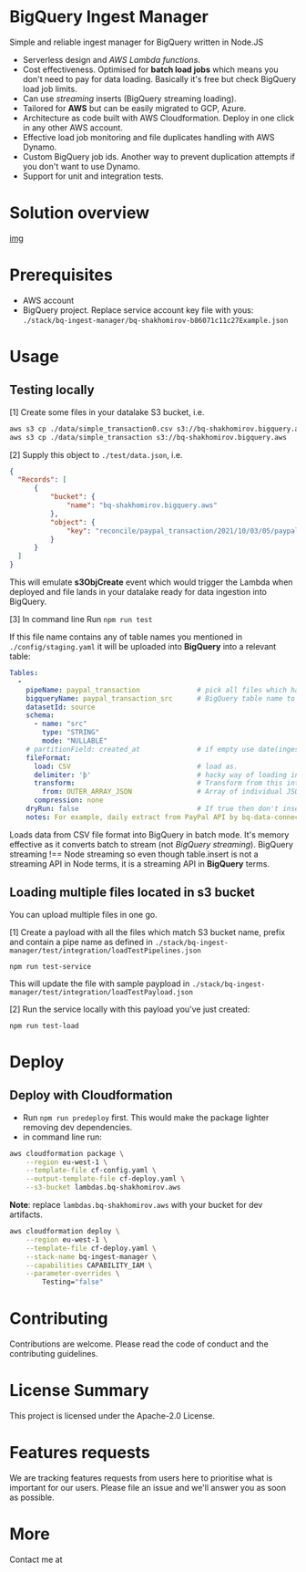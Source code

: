 # BigQuery Ingest Manager
Simple and reliable ingest manager for BigQuery written in Node.JS

- Serverless design and *AWS Lambda functions*.
- Cost effectiveness. Optimised for **batch load jobs** which means you don't need to pay for data loading. Basically it's free but check BigQuery load job limits.
- Can use *streaming* inserts (BigQuery streaming loading).
- Tailored for **AWS** but can be easily migrated to GCP, Azure.
- Architecture as code built with AWS Cloudformation. Deploy in one click in any other AWS account.
- Effective load job monitoring and file duplicates handling with AWS Dynamo.
- Custom BigQuery job ids. Another way to prevent duplication attempts if you don't want to use Dynamo.
- Support for unit and integration tests.

# Solution overview
[img](img/ingestManager.drawio.png)

# Prerequisites
- AWS account
- BigQuery project. Replace service account key file with yous: `./stack/bq-ingest-manager/bq-shakhomirov-b86071c11c27Example.json`

# Usage
##  Testing locally
[1] Create some files in your datalake S3 bucket, i.e.
~~~bash
aws s3 cp ./data/simple_transaction0.csv s3://bq-shakhomirov.bigquery.aws
aws s3 cp ./data/simple_transaction s3://bq-shakhomirov.bigquery.aws
~~~
[2] Supply this object to `./test/data.json`, i.e.
~~~json
{
  "Records": [
      {
          "bucket": {
              "name": "bq-shakhomirov.bigquery.aws"
          },
          "object": {
              "key": "reconcile/paypal_transaction/2021/10/03/05/paypal_transaction181"
          }
      }
  ]
}
~~~
This will emulate **s3ObjCreate** event which would trigger the Lambda when deployed and file lands in your datalake ready for data ingestion into BigQuery.

[3] In command line Run `npm run test`

If this file name contains any of table names you mentioned in `./config/staging.yaml` it will be uploaded into **BigQuery** into a relevant table:
~~~yaml
Tables:
  -
    pipeName: paypal_transaction              # pick all files which have this in file key.
    bigqueryName: paypal_transaction_src      # BigQuery table name to insert data.
    datasetId: source
    schema:
      - name: "src"
        type: "STRING"
        mode: "NULLABLE"
    # partitionField: created_at              # if empty use date(ingestion time) as partition. Default BigQuery setting.
    fileFormat:
      load: CSV                               # load as.
      delimiter: 'þ'                          # hacky way of loading into one column. An individual JSON object per one row.
      transform:                              # Transform from this into load format accepted by BigQuery.
        from: OUTER_ARRAY_JSON                # Array of individual JSON objects to SRC, i.e. [{...},{...},{...}] >>> '{...}'\n'{...}'\n'{...}'\n
      compression: none
    dryRun: false                             # If true then don't insert into a table.
    notes: For example, daily extract from PayPal API by bq-data-connectors/paypal-revenue AWS Lambda
~~~

Loads data from CSV file format into BigQuery in batch mode.
It's memory effective as it converts batch to stream (not *BigQuery streaming*).
BigQuery streaming !== Node streaming so even though table.insert is not a streaming API in Node terms, it is a streaming API in **BigQuery** terms.

## Loading multiple files located in s3 bucket
You can upload multiple files in one go.

[1] Create a payload with all the files which match S3 bucket name, prefix and contain a pipe name as defined in  `./stack/bq-ingest-manager/test/integration/loadTestPipelines.json`
```shell
npm run test-service
```
This will update the file with sample paypload in `./stack/bq-ingest-manager/test/integration/loadTestPayload.json`

[2] Run the service locally with this payload you've just created:
```shell
npm run test-load
```


# Deploy
## Deploy with Cloudformation
- Run `npm run predeploy` first. This would make the package lighter removing dev dependencies.
- in command line run:
~~~bash
aws cloudformation package \
    --region eu-west-1 \
    --template-file cf-config.yaml \
    --output-template-file cf-deploy.yaml \
    --s3-bucket lambdas.bq-shakhomirov.aws
~~~
**Note**: replace `lambdas.bq-shakhomirov.aws` with your bucket for dev artifacts.

~~~bash
aws cloudformation deploy \
    --region eu-west-1 \
    --template-file cf-deploy.yaml \
    --stack-name bq-ingest-manager \
    --capabilities CAPABILITY_IAM \
    --parameter-overrides \
        Testing="false"
~~~

# Contributing
Contributions are welcome. Please read the code of conduct and the contributing guidelines.

# License Summary
This project is licensed under the Apache-2.0 License.

# Features requests
We are tracking features requests from users here to prioritise what is important for our users. Please file an issue and we'll answer you as soon as possible.

# More
Contact me at

